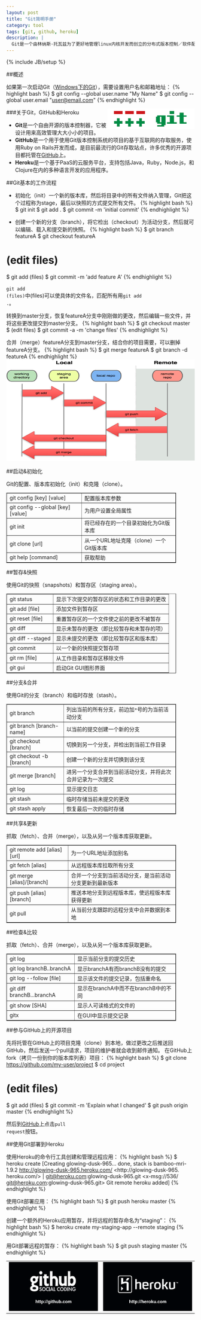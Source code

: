 ```yaml
---
layout: post
title: "Git简明手册"
category: tool
tags: [git, github, heroku]
description: |
  Git是一个由林纳斯·托瓦兹为了更好地管理linux内核开发而创立的分布式版本控制／软件配置管理软件。如今已经超越CVS、SVN称为主流的版本控制器。许多著名的开源项目都用Git管理。
---
```

{% include JB/setup %}

##概述

如果第一次启动Git（[Windows下的Git](http://msysgit.github.com/)），需要设置用户名和邮箱地址：
{% highlight bash %}
$ git config --global user.name "My Name"
$ git config --global user.email "user@email.com"
{% endhighlight %}

<span style="float:right"><a href="http://git-scm.org"><img src="/res/images/git.png" alt="Git" /></a></span>
###关于Git，GitHub和Heroku

- **Git**是一个自由开源的版本控制器，它被设计用来高效管理大大小小的项目。
- **GitHub**是一个用于使用Git版本控制系统的项目的基于互联网的存取服务，使用Ruby on Rails开发而成，是目前最流行的Git存取站点，许多优秀的开源项目都托管在[GitHub](https://github.com/)上。
- **Heroku**是一个基于PaaS的云服务平台，支持包括Java，Ruby，Node.js，和Clojure在内的多种语言开发的应用程序。

##Git基本的工作流程

- 初始化（init）一个新的版本库，然后将目录中的所有文件纳入管理，Git把这个过程称为stage，最后以快照的方式提交所有文件。
{% highlight bash %}
$ git init
$ git add .
$ git commit -m 'initial commit'
{% endhighlight %}

- 创建一个新的分支（branch），将它检出（checkout）为活动分支，然后就可以编辑、载入和提交新的快照。
{% highlight bash %}
$ git branch featureA
$ git checkout featureA
# (edit files)
$ git add (files)
$ git commit -m 'add feature A'
{% endhighlight %}

<code>git add (files)</code>中\(files\)可以使具体的文件名，匹配所有用<code>git add .</code>。

转换到master分支，恢复featureA分支中刚刚做的更改，然后编辑一些文件，并将这些更改提交到master分支。
{% highlight bash %}
$ git checkout master
$ (edit files)
$ git commit -a -m 'change files'
{% endhighlight %}

合并（merge）featureA分支到master分支，结合你的项目需要，可以删掉featureA分支。
{% highlight bash %}
$ git merge featureA
$ git branch -d featureA
{% endhighlight %}
![git操作](/res/images/local-remote.png "git本地-远程操作")

##启动&初始化

Git的配置、版本库初始化（init）和克隆（clone）。
<table border="1" style="width:90%">
	<tr><td>git config [key] [value]</td><td>配置版本库参数</td></tr>
	<tr><td>git config --global [key] [value]</td><td>为用户设置全局属性</td></tr>
	<tr><td>git init</td><td>将已经存在的一个目录初始化为Git版本库</td></tr>
	<tr><td>git clone [url]</td><td>从一个URL地址克隆（clone）一个Git版本库</td></tr>
	<tr><td>git help [command]</td><td>获取帮助</td></tr>
</table>

##暂存&快照

使用Git的快照（snapshots）和暂存区（staging area）。

<table border="1" style="width:90%;">
	<tr><td>git status</td><td>显示下次提交的暂存区的状态和工作目录的更改</td></tr>
	<tr><td>git add [file]</td><td>添加文件到暂存区</td></tr>
	<tr><td>git reset [file]</td><td>重置暂存区的一个文件使之前的更改不被暂存</td></tr>
	<tr><td>git diff</td><td>显示未暂存的更改（即比较暂存和未暂存的项）</td></tr>
	<tr><td>git diff --staged</td><td>显示未提交的更改（即比较暂存区和版本库）</td></tr>
	<tr><td>git commit</td><td>以一个新的快照提交暂存项</td></tr>
	<tr><td>git rm [file]</td><td>从工作目录和暂存区移除文件</td></tr>
	<tr><td>git gui</td><td>启动Git GUI图形界面</td></tr>
</table>

##分支&合并

使用Git的分支（branch）和临时存放（stash）。

<table border="1" style="width:90%;">
	<tr><td>git branch</td><td>列出当前的所有分支，前边加<code>*</code>号的为当前活动分支</td></tr>
	<tr><td>git branch [branch-name]</td><td>以当前的提交创建一个新的分支</td></tr>
	<tr><td>git checkout [branch]</td><td>切换到另一个分支，并检出到当前工作目录</td></tr>
	<tr><td>git checkout -b [branch]</td><td>创建一个新的分支并切换到该分支</td></tr>
	<tr><td>git merge [branch]</td><td>进另一个分支合并到当前活动分支，并将此次合并记录为一次提交</td></tr>
	<tr><td>git log</td><td>显示提交日志</td></tr>
	<tr><td>git stash</td><td>临时存储当前未提交的更改</td></tr>
	<tr><td>git stash apply</td><td>恢复最后一次的临时存储</td></tr>
</table>

##共享&更新

抓取（fetch）、合并（merge），以及从另一个版本库获取更新。

<table border="1" style="width:90%;">
	<tr><td>git remote add [alias] [url]</td><td>为一个URL地址添加别名</td></tr>
	<tr><td>git fetch [alias]</td><td>从远程版本库拉取所有分支</td></tr>
	<tr><td>git merge [alias]/[branch]</td><td>合并一个分支到当前活动分支，是当前活动分支更新到最新版本</td></tr>
	<tr><td>git push [alias] [branch]</td><td>推送本地分支到远程版本库，使远程版本库获得更新</td></tr>
	<tr><td>git pull</td><td>从当前分支跟踪的远程分支中合并数据到本地</td></tr>
</table>

##检查&比较

抓取（fetch）、合并（merge），以及从另一个版本库获取更新。

<table border="1" style="width:90%;">
	<tr><td>git log</td><td>显示当前分支的提交历史</td></tr>
	<tr><td>git log branchB..branchA</td><td>显示branchA有而branchB没有的提交</td></tr>
	<tr><td>git log --follow [file]</td><td>显示该文件的提交记录，包括重命名</td></tr>
	<tr><td>git diff branchB...branchA</td><td>显示在branchA中而不在branchB中的不同</td></tr>
	<tr><td>git show [SHA]</td><td>显示人可读格式的文件的</td></tr>
	<tr><td>gitx</td><td>在GUI中显示提交记录</td></tr>
</table>

##参与GitHub上的开源项目

先将托管在GitHub上的项目克隆（clone）到本地，做过更改之后推送回GitHub，然后发送一个pull请求，项目的维护者就会收到邮件通知。
在GitHub上fork（拷贝一份到你的版本库列表）项目：
{% highlight bash %}
$ git clone https://github.com/my-user/project
$ cd project
# (edit files)
$ git add (files)
$ git commit -m 'Explain what I changed'
$ git push origin master
{% endhighlight %}

然后到[GitHub](http://github.com)上点击<code>pull request</code>按钮。

##使用Git部署到Heroku

使用Heroku的命令行工具创建和管理远程应用：
{% highlight bash %}
$ heroku create
[Creating glowing-dusk-965... done, stack is bamboo-mri-1.9.2
http://glowing-dusk-965.heroku.com/ <http://glowing-dusk-965.
heroku.com/> | git@heroku.com:glowing-dusk-965.git <x-msg://536/
git@heroku.com:glowing-dusk-965.git> Git remote heroku added]
{% endhighlight %}

使用Git部署应用：
{% highlight bash %}
$ git push heroku master
{% endhighlight %}

创建一个额外的Heroku应用暂存，并将远程的暂存命名为“staging”：
{% highlight bash %}
$ heroku create my-staging-app --remote staging
{% endhighlight %}

用Git部署远程的暂存：
{% highlight bash %}
$ git push staging master
{% endhighlight %}

<table width="90%">
	<tr>
		<td><a href="http://github.com"><img src="/res/images/github.png" alt="GitHub" /></a></td>
		<td><a href="http://www.heroku.com"><img src="/res/images/heroku.png" alt="Heroku" /></a></td>
	</tr>
</table>
